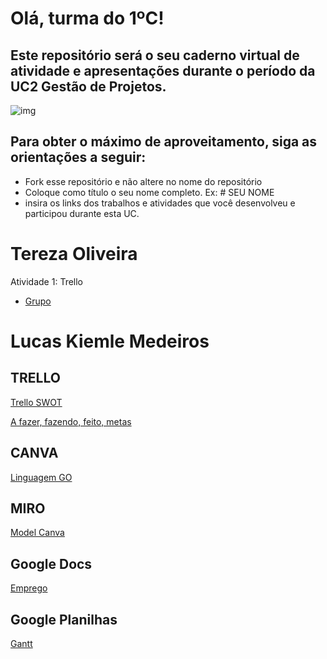 # Olá, turma do 1ºC! 
## Este repositório será o seu caderno virtual de atividade e apresentações durante o período da UC2 Gestão de Projetos. 

![img](https://blog.acelerato.com/wp-content/uploads/2020/08/5-beneficios-da-gesta%CC%83o-de-projetos-para-a-sua-empresa-1200x640.png)

## Para obter o máximo de aproveitamento, siga as orientações a seguir:

- Fork esse repositório e não altere no nome do repositório
- Coloque como título o seu nome completo. Ex: # SEU NOME
- insira os links dos trabalhos e atividades que você desenvolveu e participou durante esta UC.

# Tereza Oliveira

Atividade 1: Trello 
- [Grupo](link)



# Lucas Kiemle Medeiros

## TRELLO

[Trello SWOT](https://trello.com/invite/b/GOPJrfkO/ATTI2ca610ab0eaa71630a77b3826df980ee2CC97D02/analise-swot-amazon)

[A fazer, fazendo, feito, metas](https://trello.com/invite/b/q2nuDqAD/ATTIe55e1207fe61d1d1a1af928641386da4E2C1E0A7/trabalho)

## CANVA

[Linguagem GO](https://www.canva.com/design/DAGEjaXxHqU/f4kD7Ghe-EfPqTGlCe5M9g/edit?utm_content=DAGEjaXxHqU&utm_campaign=designshare&utm_medium=link2&utm_source=sharebutton)

## MIRO

[Model Canva](https://miro.com/app/board/uXjVKGYj7OY=/?share_link_id=731053317740)

## Google Docs

[Emprego](https://docs.google.com/document/d/1AxdaSKViSiQOmxPksQjeH5GX5qfBzUJMIJbeqRhOle8/edit?usp=sharing)

## Google Planilhas

[Gantt](https://docs.google.com/spreadsheets/d/15r5nhLpCM5i1E_Zci2s4DUmjR404hpoycgde-5hmax4/edit?usp=sharing)
